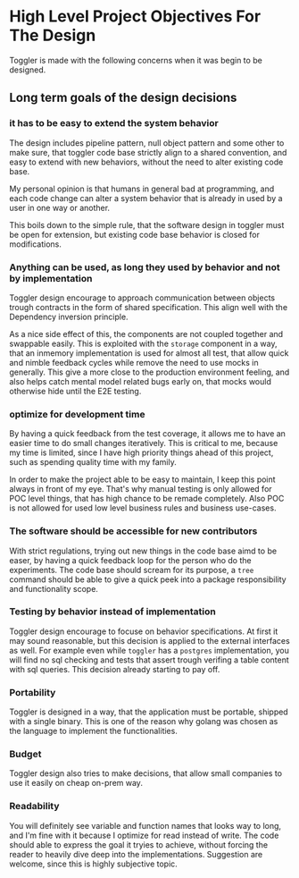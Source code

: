 # High Level Project Objectives For The Design

Toggler is made with the following concerns when it was begin to be designed.

## Long term goals of the design decisions

### it has to be easy to extend the system behavior
The design includes pipeline pattern, null object pattern and some other to make sure,
that toggler code base strictly align to a shared convention, and easy to extend with new behaviors,
without the need to alter existing code base.

My personal opinion is that humans in general bad at programming,
and each code change can alter a system behavior that is already in used by a user in one way or another.

This boils down to the simple rule, that the software design in toggler must be open for extension,
but existing code base behavior is closed for modifications.

### Anything can be used, as long they used by behavior and not by implementation
Toggler design encourage to approach communication between objects trough contracts in the form of shared specification.
This align well with the Dependency inversion principle.

As a nice side effect of this, the components are not coupled together and swappable easily.
This is exploited with the `storage` component in a way, that an inmemory implementation is used for almost all test,
that allow quick and nimble feedback cycles while remove the need to use mocks in generally.
This give a more close to the production environment feeling, and also helps catch mental model related bugs early on,
that mocks would otherwise hide until the E2E testing.

### optimize for development time
By having a quick feedback from the test coverage,
it allows me to have an easier time to do small changes iteratively.
This is critical to me, because my time is limited,
since I have high priority things ahead of this project,
such as spending quality time with my family.

In order to make the project able to be easy to maintain,
I keep this point always in front of my eye.
That's why manual testing is only allowed for POC level things,
that has high chance to be remade completely.
Also POC is not allowed for used low level business rules and business use-cases.

### The software should be accessible for new contributors
With strict regulations, trying out new things in the code base aimd to be easer,
by having a quick feedback loop for the person who do the experiments.
The code base should scream for its purpose,
a `tree` command should be able to give
a quick peek into a package responsibility and functionality scope.

### Testing by behavior instead of implementation
Toggler design encourage to focuse on behavior specifications.
At first it may sound reasonable, but this decision is applied to the external interfaces as well.
For example even while `toggler` has a `postgres` implementation,
you will find no sql checking and tests that assert trough verifing a table content with sql queries.
This decision already starting to pay off.

### Portability
Toggler is designed in a way, that the application must be portable,
shipped with a single binary.
This is one of the reason why golang was chosen as the language to implement the functionalities.

### Budget
Toggler design also tries to make decisions,
that allow small companies to use it easily on cheap on-prem way.

### Readability
You will definitely see variable and function names that looks way to long,
and I'm fine with it because I optimize for read instead of write.
The code should able to express the goal it tryies to achieve,
without forcing the reader to heavily dive deep into the implementations.
Suggestion are welcome, since this is highly subjective topic.
